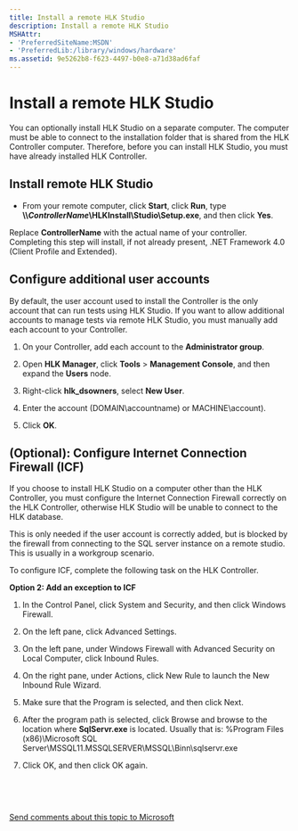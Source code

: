 ```yaml
---
title: Install a remote HLK Studio
description: Install a remote HLK Studio
MSHAttr:
- 'PreferredSiteName:MSDN'
- 'PreferredLib:/library/windows/hardware'
ms.assetid: 9e5262b8-f623-4497-b0e8-a71d38ad6faf
---
```


# Install a remote HLK Studio


You can optionally install HLK Studio on a separate computer. The computer must be able to connect to the installation folder that is shared from the HLK Controller computer. Therefore, before you can install HLK Studio, you must have already installed HLK Controller.

## <span id="Install_remote_HLK_Studio"></span><span id="install_remote_hlk_studio"></span><span id="INSTALL_REMOTE_HLK_STUDIO"></span>Install remote HLK Studio


-   From your remote computer, click **Start**, click **Run**, type **\\\\*ControllerName*\\HLKInstall\\Studio\\Setup.exe**, and then click **Yes**.

Replace **ControllerName** with the actual name of your controller. Completing this step will install, if not already present, .NET Framework 4.0 (Client Profile and Extended).

## <span id="Configure_additional_user_accounts"></span><span id="configure_additional_user_accounts"></span><span id="CONFIGURE_ADDITIONAL_USER_ACCOUNTS"></span>Configure additional user accounts


By default, the user account used to install the Controller is the only account that can run tests using HLK Studio. If you want to allow additional accounts to manage tests via remote HLK Studio, you must manually add each account to your Controller.

1.  On your Controller, add each account to the **Administrator group**.

2.  Open **HLK Manager**, click **Tools** &gt; **Management Console**, and then expand the **Users** node.

3.  Right-click **hlk\_dsowners**, select **New User**.

4.  Enter the account (DOMAIN\\accountname) or MACHINE\\account).

5.  Click **OK**.

## <span id="_Optional___Configure_Internet_Connection_Firewall__ICF_"></span><span id="_optional___configure_internet_connection_firewall__icf_"></span><span id="_OPTIONAL___CONFIGURE_INTERNET_CONNECTION_FIREWALL__ICF_"></span>(Optional): Configure Internet Connection Firewall (ICF)


If you choose to install HLK Studio on a computer other than the HLK Controller, you must configure the Internet Connection Firewall correctly on the HLK Controller, otherwise HLK Studio will be unable to connect to the HLK database.

This is only needed if the user account is correctly added, but is blocked by the firewall from connecting to the SQL server instance on a remote studio. This is usually in a workgroup scenario.

To configure ICF, complete the following task on the HLK Controller.

**Option 2: Add an exception to ICF**

1.  In the Control Panel, click System and Security, and then click Windows Firewall.

2.  On the left pane, click Advanced Settings.

3.  On the left pane, under Windows Firewall with Advanced Security on Local Computer, click Inbound Rules.

4.  On the right pane, under Actions, click New Rule to launch the New Inbound Rule Wizard.

5.  Make sure that the Program is selected, and then click Next.

6.  After the program path is selected, click Browse and browse to the location where **SqlServr.exe** is located. Usually that is: %Program Files (x86)\\Microsoft SQL Server\\MSSQL11.MSSQLSERVER\\MSSQL\\Binn\\sqlservr.exe

7.  Click OK, and then click OK again.

 

 

[Send comments about this topic to Microsoft](mailto:wsddocfb@microsoft.com?subject=Documentation%20feedback%20%5Bp_hlk\p_hlk%5D:%20Install%20a%20remote%20HLK%20Studio%20%20RELEASE:%20%286/29/2017%29&body=%0A%0APRIVACY%20STATEMENT%0A%0AWe%20use%20your%20feedback%20to%20improve%20the%20documentation.%20We%20don't%20use%20your%20email%20address%20for%20any%20other%20purpose,%20and%20we'll%20remove%20your%20email%20address%20from%20our%20system%20after%20the%20issue%20that%20you're%20reporting%20is%20fixed.%20While%20we're%20working%20to%20fix%20this%20issue,%20we%20might%20send%20you%20an%20email%20message%20to%20ask%20for%20more%20info.%20Later,%20we%20might%20also%20send%20you%20an%20email%20message%20to%20let%20you%20know%20that%20we've%20addressed%20your%20feedback.%0A%0AFor%20more%20info%20about%20Microsoft's%20privacy%20policy,%20see%20http://privacy.microsoft.com/en-us/default.aspx. "Send comments about this topic to Microsoft")




